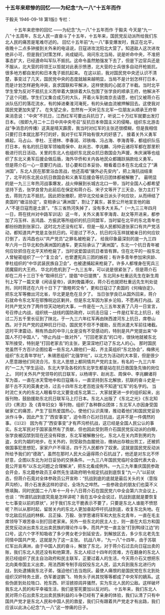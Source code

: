 ### 十五年来悲惨的回忆——为纪念“九一八”十五年而作
于毅夫
1946-09-18
第1版()
专栏：

　　十五年来悲惨的回忆
    ——为纪念“九一八”十五年而作
    于毅夫
    今天是“九一八”十五周年，东北人民一直奋斗了十五年，十五年来，国民党反动派所给我们东北人民的痛苦是笔难尽述的。
    回忆十五年前“九一八”事变爆发时，我正在北平，夜晚十二点多钟接到关外来的电话说，日寇进攻沈阳北大营了。知道敌人这次进攻绝非小可，但是我们对策怎样，尚成疑问。询问东北当局，说是听命中央，不准把事态扩大，已经遵命叫军队不抵抗。这命令虽然勉强发下去了，但是下边官兵还是不服从，北大营的将领王以哲就对此表示愤懑，北大营的士兵很多自动开枪抵抗，很多地方都自发的和日本鬼子抵抗起来。
    在这以前，我对国民党中央还认识不清楚，事变过了几天，国民党中央的态度就越来越明显，当局不是计划怎样打日本，而是计划怎样避免冲突，哀求国联和平解决，这样使我的心就凉了半截。当时北平学生曾为反对不抵抗主义而举着大旗排着大队包围了张学良的顺承王府，他解决不了这个问题。学生们又集合成万的大队，开着火车到南京去请愿，他们又被蒋介石派队伍打的落花流水，有的掉进秦淮河淹死，有的头破血流被押解回去。这使我对国民党更加失望了。
    在失望之余，忽然有一天听见东北军一位朋友从顺承王府带来消息说：“中央”不抗日，江西红军可要出兵抗日了，听说二十万红军就要出发打日本。（按即九月二十二日中共中央号召“反抗日本帝国主义的侵略，组织东北游击战”争消息的传播）这真是晴天霹雳，我当时对红军的主张还很模糊，但是我相信只要打日本就比那不打的好，我对于红军开始有很大的好感了。
    接着关外义勇军蜂起，马占山、李杜、王德林、李春润、邓铁梅、冯占海、李海青等，都组织队伍打日本，有名的抗日联军领袖周保中、赵尚志、李兆麟、冯仲云诸将军都在那里积极进行抗日活动。关里的东北人也组织东北民众抗日救国会为声援，朱庆澜等也组织了东北义勇军后援会做后盾，海外华侨和关内各地民众都踊跃捐款给义勇军。
    但是蒋介石一心一意要打内战，甘心要和日本妥协，眼看着日本在东北成立了“满洲国”，东北人民在那里浴血苦战，他还高唱“攘外必先安内”，把上海抗战结束了，北平的东北民众抗日救国会和义勇军后援会等抗日团体都被解散了。
    最明显的是一九三三年热河战事爆发，战火伸展到长城古北口一带，当时全国人心都希望坚持下去，张学良曾为此前后在保定和蒋介石、宋子文等开了三天会，张力主打下去，蒋则力主不抵抗，因此把张撤职，把华北交给亲日派头子何应钦，从而缔结了卖国的“塘沽协定”，变相承认“满洲国”，割让了冀东，甚至公开地宣言他的敌人“不是日寇而是土匪”。“东三省热河失掉了，没有多大关系。”（一九三三年四月一日，蒋在抚州对中路军训话）这一年，关外义勇军李海青、赵文等开进来，都参加了冯玉祥、吉鸿昌、方振武等所组织的抗日同盟军，当时留在北平的东北青年也都纷纷跑到张家口，这时北方还没有红军，但是一般人民都知道张家口有共产党活动，都知道共产党是主张抗日的。可是过了不久，抗日的冯玉祥就被亲日的何应钦打倒了，吉鸿昌也以“共产党员”之罪名被枪毙了。
    给我印象最深刻的是一九三四年六月一日华北和伪满洲国的通车，更实际承认了“满洲国”。东北一个抗日青年被何应钦抓住在北平天桥枪毙了，当时说爱国谈抗日者皆有罪。住在北平的一般东北人曾秘密组织了一个“复立会”，也曾遭宪兵三团的嫉视；有许多青年参加宋庆龄、李杜组织的“中华武装民族自卫会”，也被逮捕起来枪毙了。许多人都埋身在宪兵三团魔窟的大王府。
    华北的危机到了一九三五年，可以说是很紧张了，但是蒋介石却在二月十三日下令“取缔抗日”，提倡“中日提携”，东北同乡杜重远先生在新生周刊上写了一篇文章《闲话皇帝》，讽刺傀儡溥仪，蒋介石也就把杜重远先生判处徒刑，同时蒋还在六月十日下了“敦睦邦交令”，更和日寇订了卖国的《何梅协定》，把东北军等撤出河北省，华北更是危在旦夕了。
    当日张学良已从国外回来，蒋介石就命令东北军在鄂豫皖边区剿共，但是东北军因为家乡沦陷，不愿再打内战。这时共产党又作了两件惊天动地的大事，一件是在一九三五年发表了八月一日宣言，号召停止内战，组织统一战线的国防政府，以抗击日寇；一件是红军北上抗日，经过二万五千里长征到了陕北，于一九三六年红军再由陕西渡河东上抗日，席卷山西。对于共产党的这种抗日行动，国民党不但不予援助，反而派遣大军前往堵截。这时平津震动，稍有热血的中华儿女是没有不受感动的，特别是共产党提出来“中国人不打中国人”，“停止内战一致对外”，“打回老家去”的口号，很快地就被东北军所接受，特别是“打回老家去”的主张，更深深地打动了东北人的心。
    那时国民党虽然千方百计企图拉着一些东北人跟他们一起，齐主英组织“东北协会”，梅佛光组织“东北青年学社”，朱锡恩组织“北强学社”，以北方为活动的大本营，但是很少人愿意跟他们同流合污。东北人思想上都同情共产党的主张，有名的一九三六年的“一二九”学生运动，东北大学及各校的东北学生都是站在抗日救国急先锋的岗位上。
    同时关外共产党领导的抗日联军，以杨靖宇、赵尚志、周保中、李兆麟诸将军为首，一直在冰天雪地中和日寇痛斗，一直坚持到东北解放，抗联的奋斗史是一部千古不灭的英勇史诗，过去十四年东北老百姓没有不知道“红军”的名字的。
    当时流亡关内的东北人眼看华北又要变成东北第二，大家就更进一步的组织起来，出版刊物，鼓励援助东北抗日联军马上打日本。东北人出版了《东北之光》《东北知识》《黑流》及《青年妇女》等刊物，组织了各种群众团体；东北军人亦因身受国破家亡的痛苦，产生了狂热爱国热心，使他们认识真理，推动着他们和国民党妥协派作斗争，因此产生了“西安事变”，迫令蒋介石对日抗战，这并不是一件偶然的事。（⑴⑵）
    因为有了“西安事变”才有芦沟桥抗战，这已经是全国人民公认的事实。东北军民对于国家虽然有了贡献，但也因此受到蒋介石国民党反动派的白眼，张学良被囚禁到现在还没有释放，东北军被解散分化，东北人在关内弄到男的为盗，女的为娼的地步。在关外的，则受敌伪血腥统治，缴纳出存粮出劳工，还被抓做国事犯思想犯，家家户户不得活，四千万人民都作了奴隶。这就是国民党反动派所给予我们的“德政”。虽然在那时人民大众逼得蒋介石抗战了，他还是对东北不怀好意，企图以东北为对日妥协的交换条件。一九三八年国民党临时全国代表大会，竟公开宣布“以东北问题之合理解决”，把东北看成例外。一九三九年重庆国民参政会开会，东北籍参政员王卓然先生请政府明令规定抗战到底恢复“九一八”以前状态，但蒋介石竟对全体参政员公开宣称：“抗战到底的底就是最后关头的关（意指芦沟桥）。蒋介石发表这样的谬论，全场为之哗然。一些参政会的朋友们也莫不义愤填胸，同时民国二十八年十一月十八日蒋介石在国民党六中全会第六次会议上，也谈：“所谓抗战到底究竟是怎样讲呢？我在五中全会说过，抗战到底就是要恢复七七事变以前的原状”，对于我们东北干脆表示不要了，只要是东北人谁能不愤怒呢？所以从那时起，留居关内的东北人更加奋起呼吁抗战到底，收复东北失地。在华北敌后抗战的林枫、吕正操、万毅、张学思诸将军和大批东北青年，一直在毛主席领导下艰苦奋斗到打回老家来。另外一些东北的民主人士，则一直在大后方和国民党反动派出卖东北出卖民族的理论作斗争，而共产党一直主张“打到鸭绿江边”的口号，这六个字不知吸收了多少男女老少到延安去，到解放区去，多少东北老先生同情中国共产党，这就是为了这一主张。
    抗战八年，“九一八”十四年，由于苏联红军出兵满洲，由于中国人民的奋斗，解放了东北，对于蒋介石过去向日寇出卖的账，我们东北人民还没有和他算清，东北人经过十四年的苦难，方在翻身的东北人民已经组织了民主自治政府和民主联军，正要过着人的生活，今天蒋介石又想把东北向美帝国主义出卖，用法西斯专制手段奴役东北人民，运大兵到我东北进行内战，到处逮捕我东北子弟，强迫他们去当炮灰。最使人痛恨的是国民党在东北到处组织汉奸特务土匪，伪军姜逆鹏飞、特务头子尚其悦等等都成了中央军的嫡系。这些伪匪到处拉牲口、抢东西、奸淫掳掠闾井骚然，实为东北人民的公敌。这样破坏我东北人民的和平幸福生活，我们是誓死要加以反对的。
    十五年来，我们东北人民对蒋介石出卖东北出卖民族利益的斗争已经有了亲身的体验，我们认清了只有中国共产党才是东北人民和中国人民的救星，我们只有跟着共产党走才有出路，我们应该以此决心纪念“九一八”这一惨痛的日子。
